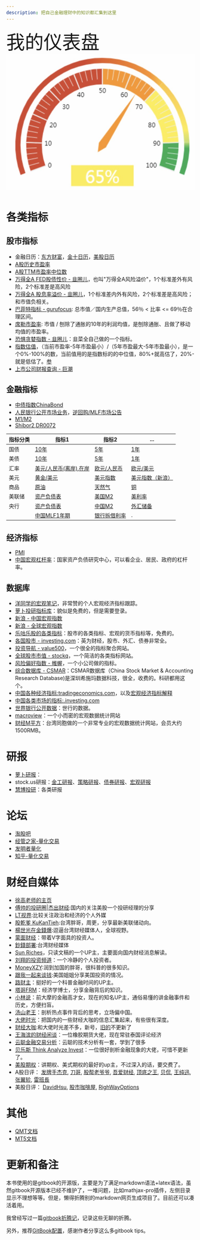 ```yaml
---
description: 把自己金融理财中的知识都汇集到这里
---
```

<span style="font-size:50px;text-align:top;">我的仪表盘<span>![img25](/images/20221202/1669948616866.jpg) 

# 各类指标

## 股市指标

- 金融日历：[东方财富](https://data.eastmoney.com/cjrl/default.html)，[金十日历](https://rili.jin10.com/)，[美股日历](https://www.dailyfxasia.com/calendar)
- [A股历史市盈率](https://eniu.com/)
- [A股TTM市盈率中位数](https://legulegu.com/stockdata/a-ttm-lyr)
- [万得全A FED股债性价 - 韭圈儿](https://funddb.cn/site/fed)，也叫"万得全A风险溢价"，1个标准差外有风险，2个标准差是高风险
- [万得全A 股息率溢价 - 韭圈儿](https://funddb.cn/site/fed)，1个标准差内外有风险，2个标准差是高风险；和市值负相关。
- [巴菲特指标 - gurufocus](https://www.gurufocus.cn/indicator/global_market_valuation/CHN): 总市值／国内生产总值，56％ < 比率 <= 69％在合理区间。
- [席勒市盈率](https://www.gurufocus.cn/indicator/shiller_pe_chn): 市值 / 刨除了通胀的10年的利润均值，是刨除通胀、且做了移动均值的市盈率。
- [恐惧贪婪指数 - 韭圈儿](https://funddb.cn/tool/fear)：韭菜全自己做的一个指标。
- [指数估值](https://funddb.cn/site/index)，（当前市盈率-5年市盈最小）/（5年市盈最大-5年市盈最小），是一个0%-100%的数，当前值用的是指数标的的中位值，80%+就高估了，20%-就是低估了。[参](https://www.bilibili.com/video/BV1se4y1U7o6)
- [上市公司财报查询 - 巨潮](http://www.cninfo.com.cn/new/commonUrl/pageOfSearch?url=disclosure/list/search&lastPage=index)

## 金融指标

- [中债指数ChinaBond](https://yield.chinabond.com.cn/cbweb-mn/indices/single_index_query?locale=zh_CN)
- [人民银行公开市场业务](http://www.pbc.gov.cn/zhengcehuobisi/125207/125213/125431/index.html)，[逆回购/MLF市场公告](http://www.pbc.gov.cn/zhengcehuobisi/125207/125213/125431/125475/index.html)
- [M1/M2](http://value500.com/M1.asp)
- [Shibor](https://www.shibor.org/shibor/shibortrend/)[2](http://value500.com/Shibor.asp),[DR007](https://www.chinamoney.com.cn/chinese/mkdatapm/)[2](https://www.chinamoney.com.cn/chinese/bkfrr/)



| 指标分类| 指标1    | 指标2 | ... | 
| ----   |----     |----   |---- |
| 国债    |[10年](https://cn.investing.com/rates-bonds/china-10-year-bond-yield) | [5年](https://cn.investing.com/rates-bonds/china-5-year-bond-yield)| [1年](https://cn.investing.com/rates-bonds/china-1-year-bond-yield)|
| 美债   | [10年](https://cn.investing.com/rates-bonds/u.s.-10-year-bond-yield)|[5年](https://cn.investing.com/rates-bonds/u.s.-5-year-bond-yield)|[1年](https://cn.investing.com/rates-bonds/u.s.-1-year-bond-yield)|
| 汇率   | [美元/人民币(离岸)](https://cn.investing.com/currencies/usd-cny),[在岸](https://finance.sina.com.cn/money/forex/hq/USDCNY.shtml)|  [欧元/人民币](https://cn.investing.com/currencies/eur-cnh) | [欧元/美元](https://cn.investing.com/currencies/eur-usd) | 
| 美元   | [黄金/美元](https://cn.investing.com/currencies/xau-usd) |[美元指数](https://cn.investing.com/indices/usdollar) | [美元指数（新浪）](https://finance.sina.com.cn/money/forex/hq/DINIW.shtml) |
| 商品   | [原油](https://www.dailyfxasia.com/crude-oil) | [天然气](https://www.dailyfxasia.com/natural-gas) |[铜](https://www.dailyfxasia.com/copper-price)| 
| 美联储 | [资产负债表](https://zh.tradingeconomics.com/united-states/central-bank-balance-sheet)| [美国M2](https://zh.tradingeconomics.com/united-states/money-supply-m2)|[美利率](https://zh.tradingeconomics.com/united-states/interest-rate)  |
| 央行    |[资产负债表](https://zh.tradingeconomics.com/china/central-bank-balance-sheet) |[中国M2](https://zh.tradingeconomics.com/china/money-supply-m2) |[外汇储备](https://zh.tradingeconomics.com/china/foreign-exchange-reserves) |
|        |[中国MLF1年期](https://zh.tradingeconomics.com/china/1-year-mlf-rate)|[银行拆借利率](https://zh.tradingeconomics.com/china/interbank-rate) |   .  |




## 经济指标

- [PMI](https://legulegu.com/stockdata/pmi)
- [中国宏观杠杆率](http://114.115.232.154:8080/)：国家资产负债研究中心，可以看企业、居民、政府的杠杆率。

## 数据库

- [洋同学的宏观笔记](https://zhengceku.fun/)，非常赞的个人宏观经济指标跟踪。
- [萝卜投研指标库](https://robo.datayes.com/v2/landing/indicator_library)：貌似是免费的，但是需要登录。
- [新浪 - 中国宏观指数](http://finance.sina.com.cn/mac/)
- [新浪 - 全球宏观指数](https://finance.sina.com.cn/worldmac/allindicator.shtml)
- [乐咕乐股的各类指标](https://legulegu.com/)：股市的各类指标、宏观的货币指标等，免费的。
- [各国股市 - investing.com](https://cn.investing.com/equities/)：英为财经，股市、外汇、债券非常全。
- [投资导航 - value500](http://value500.com/PE.asp)，一个很全的指标聚合网站。
- [全球股市市值 - stockq](https://www.stockq.org/economy/cap.php)，一个简洁的各类指标网站。
- [风险偏好指数 - 帷幄](https://www.weivol.cn/rai/)，一个小公司做的指标。
- [综合数据库 - CSMAR](https://cn.gtadata.com/)：CSMAR数据库（China Stock Market & Accounting Research Database)是深圳希施玛数据科技，很全，收费的。科研都用这个。
- [中国各种经济指标:tradingeconomics.com](https://zh.tradingeconomics.com/china/indicators)，以及[宏观经济指标解释](https://zhuanlan.zhihu.com/p/107296111)
- [中国各类市场的指标:.investing.com](https://cn.investing.com/)
- [世界银行公开数据](https://data.worldbank.org.cn/)：世行的数据。
- [macroview](https://www.macroview.club/)：一个小而密的宏观数据统计网站
- [财经M平方](https://sc.macromicro.me/macro/cn)：台湾同胞做的一个非常专业的宏观数据统计网站，会员大约1500RMB。

# 研报
- [萝卜研报](https://robo.datayes.com/v2/selection)：
- stock.us研报：[金工研报](https://stock.us/cn/report/quant)、[策略研报](https://stock.us/cn/report/strategy)、[债券研报](https://stock.us/cn/report/bond)、[宏观研报](https://stock.us/cn/report/macro)
- [慧博投研](http://www.hibor.com.cn/)：各类研报


# 论坛
- [淘股吧](https://www.taoguba.com.cn/bbs/)
- [经管之家-量化交易](https://bbs.pinggu.org/forum-2166-1.html)
- [发明者量化](https://www.fmz.com/bbs)
- [知乎-量化交易](https://www.zhihu.com/topic/19815465/hot)


# 财经自媒体

- [徐高老师的主页](http://www.chinacef.cn/index.php/experts/zjmain/experts_id/30)
- [傅帅的投研圈](https://mp.weixin.qq.com/mp/appmsgalbum?__biz=MzIwMzM1MDYyMw==&action=getalbum&album_id=2524008843035787264&scene=173&from_msgid=2247485862&from_itemidx=1&count=3&nolastread=1#wechat_redirect)\|[杰出财经](https://www.youtube.com/@F_Investing):国内的关注美股一个投研经理的分享
- [LT视界](https://www.youtube.com/c/lifetimeuscn):比较关注政治和经济的个人外媒
- [股乾爹 KuKanTieh](https://www.youtube.com/channel/UCDDneQi63kJAdr3i5VCPzHg):台湾胖哥，周更，分享最新美联储动向。
- [楊世光在金錢爆](https://www.youtube.com/c/%E9%87%91%E9%8C%A2%E7%88%86):逗逼台湾财经媒体人，全球视野。
- [蒙面财经](https://www.youtube.com/channel/UCjJklW6MyT2yjHEOrRu-FOA)：带着V字面具的投资人。
- [鈔錢部署](https://www.youtube.com/c/%E8%8F%AF%E8%A6%96%E5%84%AA%E9%81%B8-%E9%88%94%E9%8C%A2%E9%83%A8%E7%BD%B2):台湾财经媒体
- [Sun Riches](https://www.youtube.com/user/sun2823793)，只读文稿的一个UP主，主要面向国内财经消息解读。
- [刘翔的投资频道](https://www.youtube.com/channel/UC0e5c4U67Vm6sAVK0vxN3Uw)：一个冷静的个人投资者。
- [MoneyXZY](https://www.youtube.com/c/MoneyXYZ):润到加国的胖哥，很科普的很多知识。
- [跟我一起来谈钱](https://www.youtube.com/channel/UC5RtC9dKUJ9noJ4C6N4XnmQ):美国姐姐分享美国投资的情况。
- [路财主](https://www.youtube.com/channel/UCHiUGbWH0Tpudc6ImtKRWYg)：挺好的一个科普金融时间的UP主。
- [塔哥FRM](https://space.bilibili.com/1159020889/?spm_id_from=333.999.0.0)：经济学博士，分享金融背后的知识。
- [小林说](https://www.youtube.com/c/Lindsay%E8%AF%B4)：前大摩的金融高才女，现在的知名UP主，通俗易懂的讲金融事件和历史，方便扫盲。
- [汤山老王](https://www.youtube.com/c/%E6%B1%A4%E5%B1%B1%E8%80%81%E7%8E%8B/videos)：剖析热点事件背后的思考，立场偏中国。
- [大佬时光](https://www.youtube.com/channel/UCsk_KewWLxnd0Ecs0zMs1BQ)：把国内的一些财经大咖的信息汇集起来，有些很有深度。
- [财经大咖](https://www.youtube.com/channel/UCIu889D_vLfXvVUMdmM5APw):和大佬时光差不多，新号，[旧的](https://www.youtube.com/@Finance_and_Economics)不更新了
- [王海滨的财经闲谈](https://www.youtube.com/@wang_haibin)：一位橡胶期货大佬，现在常驻泰国评论经济
- [云聪金融交易分析](https://www.youtube.com/@yuncongtrade)：云聪的技术分析有一套，学到了很多
- [贝乐斯 Think Analyze Invest](https://www.youtube.com/@thinkanalyzeinvest)：一位很好剖析金融现象的大佬，可惜不更新了。
- [美股期权](https://www.youtube.com/@user-nc7zt4hq1u)：讲期权、美式期权的最好的up主，不过深入的话，要交费了。
- A股日评：
[发牌手杰克](https://space.bilibili.com/2142101977/),
[刀哥](https://space.bilibili.com/66559789),
[股帮老爷爷](https://space.bilibili.com/2064644818),
[吾爱财经](https://space.bilibili.com/96081167),
[顶底之王](https://space.bilibili.com/1508235842),
[贝侃](https://space.bilibili.com/1226974365),
[王纯迅](https://space.bilibili.com/479817898/),
[张翼轸](https://space.bilibili.com/396969839),
[雷班長](https://www.youtube.com/@-NFT)
- 美股日评：
[DavidHsu](https://www.youtube.com/@davidhsu5769),
[股市咖啡屋](https://www.youtube.com/@StockCafe/videos),
[RighWayOptions](https://www.youtube.com/@RightWayOptions)

# 其他
- [QMT文档](http://docs.thinktrader.net/vip/QMT/)
- [MT5文档](https://www.mql5.com/zh/docs)


# 更新和备注

本书使用的是gitbook的开源版，主要是为了满足markdown语法+latex语法，虽然gitbook开源版本已经不维护了，一堆问题，比如mathjax-pro插件，左侧目录显示不理想等等。但是，懒得折腾别的markdown网页生成项目了。目前还可以凑活着用。

我曾经写过一篇[gitbook折腾记](https://www.piginzoo.com/tech/2021/10/15/gitbook)，记录这些无聊的折腾。

另外，推荐[GitBook配置](https://mitudegaoyang.gitbooks.io/mybook/content/tools/GitBookConfigure.html)，感谢作者分享这么多gitbook tips。